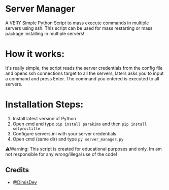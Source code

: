 # Server Manager
A VERY Simple Python Script to mass execute commands in multiple servers using ssh.
This script can be used for mass restarting or mass package installing in multiple servers!


# How it works:
It's really simple, the script reads the server credentials from the config file and opens ssh connections target to all the servers, laters asks you to input a command and press Enter. The command you entered is executed to all servers.




# Installation Steps:
1. Install latest version of Python
2. Open cmd and type ```pip install parakimo``` and then ```pip install setproctitle```
3. Configure servers.ini with your server credentials
4. Open cmd (same dir) and type ```py server_manager.py```




⚠️Warning: This script is created for educational purposes and only, Im am not responsible for any wrong/illegal use of the code!


## Credits
- [@DimisDev](https://github.com/DimisDev)
